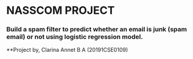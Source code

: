 # NASSCOM PROJECT

### Build a spam filter to predict whether an email is junk (spam email) or not using logistic regression model.

**Project by,
Clarina Annet B A
(20191CSE0109)
